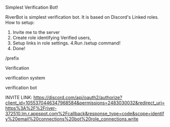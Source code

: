 Simplest Verification Bot!

RiverBot is simplest verification bot. It is based on Discord's Linked roles.
How to setup:
1. Invite me to the server
2. Create role identifying Verified users,
3. Setup links in role settings.
4.Run /setup command!
5. Done!

/prefix

Verification

verification system

verification bot

INVITE LINK:
    https://discord.com/api/oauth2/authorize?client_id=1055370446347968584&permissions=2483030032&redirect_uri=https%3A%2F%2Friver-372510.lm.r.appspot.com%2Fcallback&response_type=code&scope=identify%20email%20connections%20bot%20role_connections.write